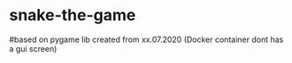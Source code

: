 # snake-the-game
#based on pygame lib
created from xx.07.2020
(Docker container dont has a gui screen)
